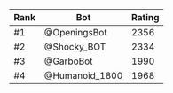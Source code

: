 Rank|Bot|Rating
---|---|---
#1|@OpeningsBot|2356
#2|@Shocky_BOT|2334
#3|@GarboBot|1990
#4|@Humanoid_1800|1968
